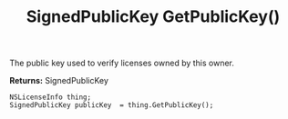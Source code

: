 ﻿---
uid: crmscript_ref_NSLicenseInfo_GetPublicKey
title: SignedPublicKey GetPublicKey()
intellisense: NSLicenseInfo.GetPublicKey
keywords: NSLicenseInfo, GetPublicKey
so.topic: reference
---

The public key used to verify licenses owned by this owner.

**Returns:** SignedPublicKey


```crmscript
NSLicenseInfo thing;
SignedPublicKey publicKey  = thing.GetPublicKey();
```


